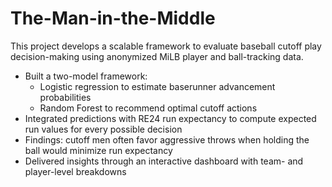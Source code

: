# The-Man-in-the-Middle

This project develops a scalable framework to evaluate baseball cutoff play decision-making using anonymized MiLB player and ball-tracking data.

- Built a two-model framework:
  - Logistic regression to estimate baserunner advancement probabilities
  - Random Forest to recommend optimal cutoff actions
- Integrated predictions with RE24 run expectancy to compute expected run values for every possible decision
- Findings: cutoff men often favor aggressive throws when holding the ball would minimize run expectancy
- Delivered insights through an interactive dashboard with team- and player-level breakdowns
